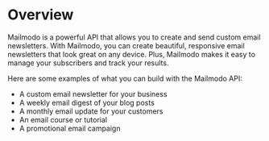 # Overview

Mailmodo is a powerful API that allows you to create and send custom email newsletters. With Mailmodo, you can create beautiful, responsive email newsletters that look great on any device. Plus, Mailmodo makes it easy to manage your subscribers and track your results.

Here are some examples of what you can build with the Mailmodo API:

- A custom email newsletter for your business
- A weekly email digest of your blog posts
- A monthly email update for your customers
- An email course or tutorial
- A promotional email campaign
